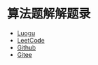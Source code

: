 # 算法题解解题录

+ [Luogu](https://www.luogu.com.cn/user/374279)
+ [LeetCode](https://leetcode.cn/u/kuankuan2007/)
+ [Github](https://github.com/kuankuan2007)
+ [Gitee](https://gitee.com/kuankuan2007)
